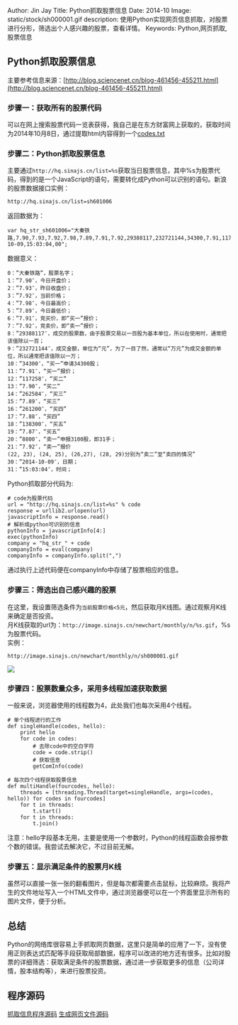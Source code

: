 Author: Jin Jay
Title: Python抓取股票信息
Date: 2014-10
Image:  static/stock/sh000001.gif
description: 使用Python实现网页信息抓取，对股票进行分形，筛选出个人感兴趣的股票，查看详情。
Keywords: Python,网页抓取,股票信息

## Python抓取股票信息
主要参考信息来源：[http://blog.sciencenet.cn/blog-461456-455211.html](http://blog.sciencenet.cn/blog-461456-455211.html)

### 步骤一：获取所有的股票代码
可以在网上搜索股票代码一览表获得，我自己是在东方财富网上获取的，获取时间为2014年10月8日，通过提取html内容得到一个[codes.txt](../../static/stock/codes.txt)

### 步骤二：Python抓取股票信息
主要通过`http://hq.sinajs.cn/list=%s`获取当日股票信息，其中%s为股票代码，得到的是一个JavaScript的语句，需要转化成Python可以识别的语句。新浪的股票数据接口实例：
```
http://hq.sinajs.cn/list=sh601006
```
返回数据为：
```
var hq_str_sh601006="大秦铁路,7.90,7.93,7.92,7.98,7.89,7.91,7.92,29388117,232721144,34300,7.91,117258,7.90,262584,7.89,261200,7.88,138300,7.87,8800,7.92,80770,7.93,364800,7.94,473882,7.95,336194,7.96,2014-10-09,15:03:04,00";
```
数据意义：
```
0：”大秦铁路”，股票名字；
1：”7.90″，今日开盘价；
2：”7.93″，昨日收盘价；
3：”7.92″，当前价格；
4：”7.98″，今日最高价；
5：”7.89″，今日最低价；
6：”7.91″，竞买价，即“买一”报价；
7：”7.92″，竞卖价，即“卖一”报价；
8：”29388117″，成交的股票数，由于股票交易以一百股为基本单位，所以在使用时，通常把该值除以一百；
9：”232721144″，成交金额，单位为“元”，为了一目了然，通常以“万元”为成交金额的单位，所以通常把该值除以一万；
10：”34300″，“买一”申请34300股；
11：”7.91″，“买一”报价；
12：”117258″，“买二”
13：”7.90″，“买二”
14：”262584″，“买三”
15：”7.89″，“买三”
16：”261200″，“买四”
17：”7.88″，“买四”
18：”138300″，“买五”
19：”7.87″，“买五”
20：”8800″，“卖一”申报3100股，即31手；
21：”7.92″，“卖一”报价
(22, 23), (24, 25), (26,27), (28, 29)分别为“卖二”至“卖四的情况”
30：”2014-10-09″，日期；
31：”15:03:04″，时间；
```

Python抓取部分代码为:
```
# code为股票代码
url = "http://hq.sinajs.cn/list=%s" % code
response = urllib2.urlopen(url)
javascriptInfo = response.read()
# 解析成python可识别的信息
pythonInfo = javascriptInfo[4:]
exec(pythonInfo)
company = "hq_str_" + code
companyInfo = eval(company)
companyInfo = companyInfo.split(",")
```
通过执行上述代码便在companyInfo中存储了股票相应的信息。

### 步骤三：筛选出自己感兴趣的股票
在这里，我设置筛选条件为`当前股票价格<5元`，然后获取月K线图。通过观察月K线来确定是否投资。  
月K线获取的url为：`http://image.sinajs.cn/newchart/monthly/n/%s.gif`，%s为股票代码。  
实例：
```
http://image.sinajs.cn/newchart/monthly/n/sh000001.gif
```
<img src="../../static/stock/sh000001.gif">

### 步骤四：股票数量众多，采用多线程加速获取数据
一般来说，浏览器使用的线程数为4，此处我们也每次采用4个线程。  
```
# 单个线程进行的工作
def singleHandle(codes, hello):
    print hello
    for code in codes:
        # 去除code中的空白字符
        code = code.strip()
        # 获取信息
        getComInfo(code)

# 每次四个线程获取股票信息
def multiHandle(fourcodes, hello):
    threads = [threading.Thread(target=singleHandle, args=(codes, hello)) for codes in fourcodes]
    for t in threads:
        t.start()
    for t in threads:
        t.join()
```
注意：hello字段基本无用，主要是使用一个参数时，Python的线程函数会报参数个数的错误。我尝试去解决它，不过目前无解。

### 步骤五：显示满足条件的股票月K线
虽然可以直接一张一张的翻看图片，但是每次都需要点击鼠标，比较麻烦。我将产生的文件地址写入一个HTML文件中，通过浏览器便可以在一个界面里显示所有的图片文件，便于分析。  

## 总结
Python的网络库很容易上手抓取网页数据，这里只是简单的应用了一下，没有使用正则表达式匹配等手段获取局部数据，程序可以改进的地方还有很多。比如对股票的详细筛选：获取满足条件的股票数据，通过进一步获取更多的信息（公司详情，股本结构等），来进行股票投资。  


## 程序源码
[抓取信息程序源码](../../static/stock/getinfo.py)
[生成网页文件源码](../../static/stock/generateHTML.py)


